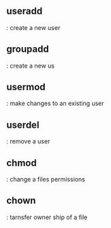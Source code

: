 ## useradd
  : create a new user

## groupadd
  : create a new us

## usermod
  : make changes to an existing user

## userdel
  : remove a user

## chmod
  : change a files permissions
   
## chown
  : tarnsfer owner ship of a file
